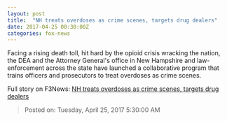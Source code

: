 ```yaml
---
layout: post
title:  "NH treats overdoses as crime scenes, targets drug dealers"
date: 2017-04-25 00:30:00Z
categories: fox-news
---
```


Facing a rising death toll, hit hard by the opioid crisis wracking the nation, the DEA and the Attorney General's office in New Hampshire and law-enforcement across the state have launched a collaborative program that trains officers and prosecutors to treat overdoses as crime scenes.


Full story on F3News: [NH treats overdoses as crime scenes, targets drug dealers](http://www.f3nws.com/n/YcTjVJ)

> Posted on: Tuesday, April 25, 2017 5:30:00 AM
